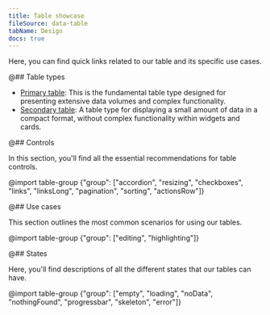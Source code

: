 ```yaml
---
title: Table showcase
fileSource: data-table
tabName: Design
docs: true
---
```


Here, you can find quick links related to our table and its specific use cases.

@## Table types

- [Primary table](/table-group/table-primary/): This is the fundamental table type designed for presenting extensive data volumes and complex functionality.
- [Secondary table](/table-group/table-secondary/): A table type for displaying a small amount of data in a compact format, without complex functionality within widgets and cards.

@## Controls

In this section, you'll find all the essential recommendations for table controls.

@import table-group {"group": ["accordion", "resizing", "checkboxes", "links", "linksLong", "pagination", "sorting", "actionsRow"]}

@## Use cases

This section outlines the most common scenarios for using our tables.

@import table-group {"group": ["editing", "highlighting"]}

@## States

Here, you'll find descriptions of all the different states that our tables can have.

@import table-group {"group": ["empty", "loading", "noData", "nothingFound", "progressbar", "skeleton", "error"]}
